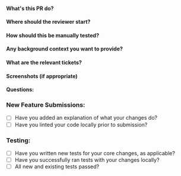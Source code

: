 #### What's this PR do?
#### Where should the reviewer start?
#### How should this be manually tested?
#### Any background context you want to provide?
#### What are the relevant tickets?
#### Screenshots (if appropriate)
#### Questions:

### New Feature Submissions:
* [ ] Have you added an explanation of what your changes do?
* [ ] Have you linted your code locally prior to submission?
### Testing:
* [ ] Have you written new tests for your core changes, as applicable?
* [ ] Have you successfully ran tests with your changes locally?
* [ ] All new and existing tests passed?

